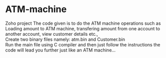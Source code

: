 # ATM-machine
Zoho project
The code given is to do the ATM machine operations such as Loading amount to ATM machine, transfering amount from one account to another account, view customer details etc.,<br>
Create two binary files namely: atm.bin and Customer.bin<br>
Run the main file using C compiler and then just follow the instructions the code will lead you further just like an ATM machine...

